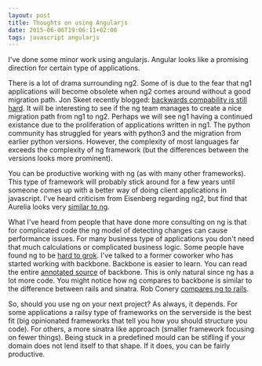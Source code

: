 ```yaml
---
layout: post
title: Thoughts on using Angularjs
date: 2015-06-06T19:06:11+02:00
tags: javascript angularjs
---
```


I've done some minor work using angularjs. Angular looks like a promising direction for certain type of applications.

There is a lot of drama surrounding ng2. Some of is due to the fear that ng1 applications will become obsolete when ng2 comes around without a good migration path. Jon Skeet recently blogged: [backwards compability is still hard](http://codeblog.jonskeet.uk/2015/06/03/backwards-compatibility-is-still-hard/). It will be interesting to see if the ng team manages to create a nice migration path from ng1 to ng2. Perhaps we will see ng1 having a continued existance due to the proliferation of applications written in ng1. The python community has struggled for years with python3 and the migration from earlier python versions. However, the complexity of most languages far exceeds the complexity of ng framework (but the differences between the versions looks more prominent). 

You can be productive working with ng (as with many other frameworks). This type of framework will probably stick around for a few years until someone comes up with a better way of doing client applications in javascript. I've heard criticism from Eisenberg regarding ng2, but find that Aurelia looks very [similar to ng](http://eisenbergeffect.bluespire.com/porting-an-angular-2-0-app-to-aurelia/).

What I've heard from people that have done more consulting on ng is that for complicated code the ng model of detecting changes can cause performance issues. For many business type of applications you don't need that much calculations or complicated business logic. Some people have found ng to be [hard to grok](https://news.ycombinator.com/item?id=7522520). I've talked to a former coworker who has started working with backbone. Backbone is easier to learn. You can read the entire [annotated source](http://backbonejs.org/docs/backbone.html) of backbone. This is only natural since ng has a lot more code. You might notice how ng compares to backbone is similar to the difference between rails and sinatra. Rob Conery [compares ng to rails](http://herdingcode.com/herding-code-169-tom-dale-and-rob-conery-on-the-emberjs-angularjs-cage-match-at-ndc/).

So, should you use ng on your next project? As always, it depends. For some applications a railsy type of frameworks on the serverside is the best fit (big opinionated frameworks that tell you how you should structure you code). For others, a more sinatra like approach (smaller framework focusing on fewer things). Being stuck in a predefined mould can be stifling if your domain does not lend itself to that shape. If it does, you can be fairly productive.
